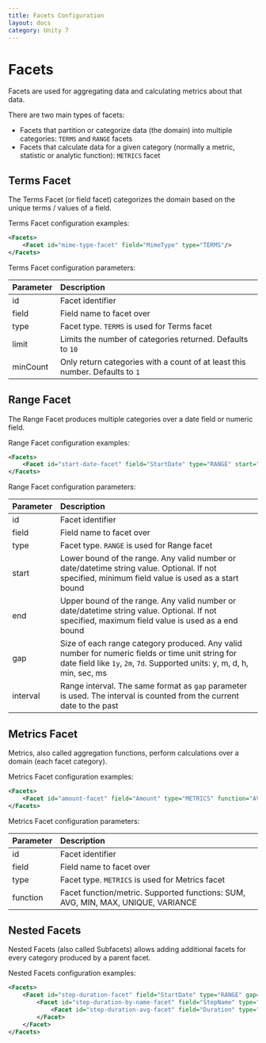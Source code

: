 ```yaml
---
title: Facets Configuration
layout: docs
category: Unity 7
---
```


# Facets

Facets are used for aggregating data and calculating metrics about that data.

There are two main types of facets:

- Facets that partition or categorize data (the domain) into multiple categories: `TERMS` and `RANGE` facets
- Facets that calculate data for a given category (normally a metric, statistic or analytic function): `METRICS` facet

## Terms Facet

The Terms Facet (or field facet) categorizes the domain based on the unique terms / values of a field.

Terms Facet configuration examples:

```xml
<Facets>
    <Facet id="mime-type-facet" field="MimeType" type="TERMS"/>
</Facets>
```

Terms Facet configuration parameters:

| Parameter | Description |
|:----|:-------------------|
|id | Facet identifier |
|field | Field name to facet over |
|type | Facet type. `TERMS` is used for Terms facet |
|limit | Limits the number of categories returned. Defaults to `10` |
|minCount | Only return categories with a count of at least this number. Defaults to `1` |

## Range Facet

The Range Facet produces multiple categories over a date field or numeric field.

Range Facet configuration examples:

```xml
<Facets>
    <Facet id="start-date-facet" field="StartDate" type="RANGE" start="2020-01-01T00:00:00Z" end="2020-12-31T23:59:59Z" gap="1m"/>
</Facets>
```

Range Facet configuration parameters:

| Parameter | Description |
|:----|:-------------------|
|id | Facet identifier |
|field | Field name to facet over |
|type | Facet type. `RANGE` is used for Range facet |
|start | Lower bound of the range. Any valid number or date/datetime string value. Optional. If not specified, minimum field value is used as a start bound |
|end | Upper bound of the range. Any valid number or date/datetime string value. Optional. If not specified, maximum field value is used as a end bound |
|gap | Size of each range category produced. Any valid number for numeric fields or time unit string for date field like `1y`, `2m`, `7d`. Supported units: y, m, d, h, min, sec, ms |
|interval | Range interval. The same format as `gap` parameter is used. The interval is counted from the current date to the past |

## Metrics Facet

Metrics, also called aggregation functions, perform calculations over a domain (each facet category).

Metrics Facet configuration examples:

```xml
<Facets>
    <Facet id="amount-facet" field="Amount" type="METRICS" function="AVG"/>
</Facets>
```

Metrics Facet configuration parameters:

| Parameter | Description |
|:----|:-------------------|
|id | Facet identifier |
|field | Field name to facet over |
|type | Facet type. `METRICS` is used for Metrics facet |
|function | Facet function/metric. Supported functions: SUM, AVG, MIN, MAX, UNIQUE, VARIANCE |

## Nested Facets

Nested Facets (also called Subfacets) allows adding additional facets for every category produced by a parent facet.

Nested Facets configuration examples:

```xml
<Facets>
    <Facet id="step-duration-facet" field="StartDate" type="RANGE" gap="1m">
        <Facet id="step-duration-by-name-facet" field="StepName" type="TERMS">
            <Facet id="step-duration-avg-facet" field="Duration" type="METRICS" function="AVG"/>
        </Facet>
    </Facet>
</Facets>
```
